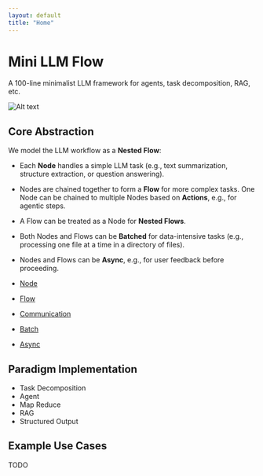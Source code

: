 ```yaml
---
layout: default
title: "Home"
---
```


# Mini LLM Flow

A 100-line minimalist LLM framework for agents, task decomposition, RAG, etc.

![Alt text](/docs/assets/minillmflow.jpg)

## Core Abstraction

We model the LLM workflow as a **Nested Flow**:

- Each **Node** handles a simple LLM task (e.g., text summarization, structure extraction, or question answering).
- Nodes are chained together to form a **Flow** for more complex tasks. One Node can be chained to multiple Nodes based on **Actions**, e.g., for agentic steps.
- A Flow can be treated as a Node for **Nested Flows**.
- Both Nodes and Flows can be **Batched** for data-intensive tasks (e.g., processing one file at a time in a directory of files).
- Nodes and Flows can be **Async**, e.g., for user feedback before proceeding.

- [Node](./node.md)
- [Flow](./flow.md)
- [Communication](./communication.md)
- [Batch](./batch.md)
- [Async](./async.md)

## Paradigm Implementation

- Task Decomposition
- Agent
- Map Reduce
- RAG
- Structured Output

## Example Use Cases

TODO
